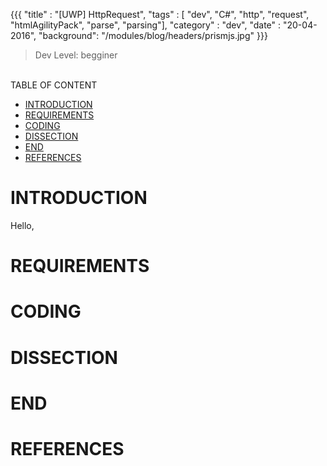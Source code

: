 {{{ 
    "title"     : "[UWP] HttpRequest", 
    "tags"      : [ "dev", "C#", "http", "request", "htmlAgilityPack", "parse", "parsing"], 
    "category"  : "dev", 
    "date"      : "20-04-2016", 
    "background": "/modules/blog/headers/prismjs.jpg" 
}}}

> Dev Level: begginer

<br>
TABLE OF CONTENT

* [INTRODUCTION](#introduction)
* [REQUIREMENTS](#requirements)
* [CODING](#coding)
* [DISSECTION](#dissection)
* [END](#end)
* [REFERENCES](#references)

# INTRODUCTION

Hello,

# REQUIREMENTS

# CODING

# DISSECTION

# END

# REFERENCES
